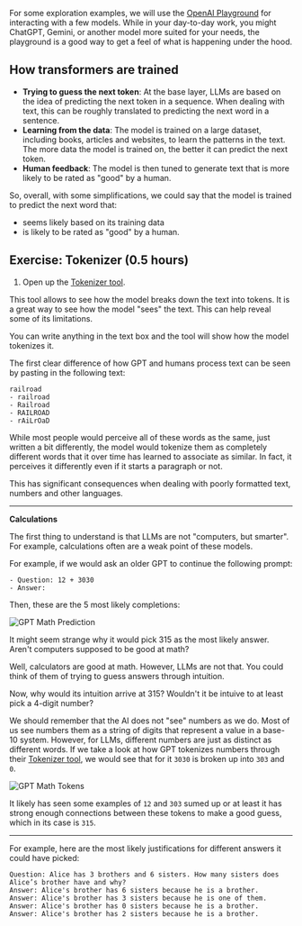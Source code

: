 For some exploration examples, we will use the [OpenAI Playground](https://platform.openai.com/playground) for interacting with a few models. While in your day-to-day work, you might ChatGPT, Gemini, or another model more suited for your needs, the playground is a good way to get a feel of what is happening under the hood.

## How transformers are trained

- **Trying to guess the next token**: At the base layer, LLMs are based on the idea of predicting the next token in a sequence. When dealing with text, this can be roughly translated to predicting the next word in a sentence.
- **Learning from the data**: The model is trained on a large dataset, including books, articles and websites, to learn the patterns in the text. The more data the model is trained on, the better it can predict the next token.
- **Human feedback**: The model is then tuned to generate text that is more likely to be rated as "good" by a human.

So, overall, with some simplifications, we could say that the model is trained to predict the next word that:

- seems likely based on its training data
- is likely to be rated as "good" by a human.

## Exercise: Tokenizer (0.5 hours)

1. Open up the [Tokenizer tool](https://platform.openai.com/tokenizer).

This tool allows to see how the model breaks down the text into tokens. It is a great way to see how the model "sees" the text. This can help reveal some of its limitations.

You can write anything in the text box and the tool will show how the model tokenizes it.

The first clear difference of how GPT and humans process text can be seen by pasting in the following text:

```
railroad
- railroad
- Railroad
- RAILROAD
- rAiLrOaD
```

While most people would perceive all of these words as the same, just written a bit differently, the model would tokenize them as completely different words that it over time has learned to associate as similar. In fact, it perceives it differently even if it starts a paragraph or not.

This has significant consequences when dealing with poorly formatted text, numbers and other languages.

---

**Calculations**

The first thing to understand is that LLMs are not "computers, but smarter". For example, calculations often are a weak point of these models.

For example, if we would ask an older GPT to continue the following prompt:

```
- Question: 12 + 3030
- Answer:
```

Then, these are the 5 most likely completions:

![GPT Math Prediction](gpt-math-prediction.png)

It might seem strange why it would pick 315 as the most likely answer. Aren't computers supposed to be good at math?

Well, calculators are good at math. However, LLMs are not that. You could think of them of trying to guess answers through intuition.

Now, why would its intuition arrive at 315? Wouldn't it be intuive to at least pick a 4-digit number?

We should remember that the AI does not "see" numbers as we do. Most of us see numbers them as a string of digits that represent a value in a base-10 system. However, for LLMs, different numbers are just as distinct as different words. If we take a look at how GPT tokenizes numbers through their [Tokenizer tool](https://platform.openai.com/tokenizer), we would see that for it `3030` is broken up into `303` and `0`.

![GPT Math Tokens](gpt-math-tokens.png)

It likely has seen some examples of `12` and `303` sumed up or at least it has strong enough connections between these tokens to make a good guess, which in its case is `315`.

---

For example, here are the most likely justifications for different answers it could have picked:

```
Question: Alice has 3 brothers and 6 sisters. How many sisters does Alice’s brother have and why?
Answer: Alice's brother has 6 sisters because he is a brother.
Answer: Alice's brother has 3 sisters because he is one of them.
Answer: Alice's brother has 0 sisters because he is a brother.
Answer: Alice's brother has 2 sisters because he is a brother.
```